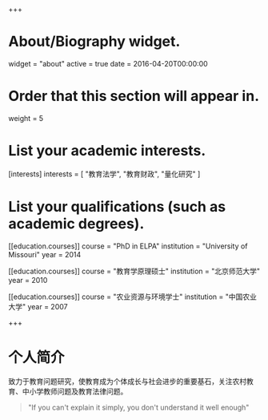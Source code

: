 +++
# About/Biography widget.
widget = "about"
active = true
date = 2016-04-20T00:00:00

# Order that this section will appear in.
weight = 5

# List your academic interests.
[interests]
  interests = [
    "教育法学",
    "教育财政",
    "量化研究"
  ]

# List your qualifications (such as academic degrees).
[[education.courses]]
  course = "PhD in ELPA"
  institution = "University of Missouri"
  year = 2014

[[education.courses]]
  course = "教育学原理硕士"
  institution = "北京师范大学"
  year = 2010

[[education.courses]]
  course = "农业资源与环境学士"
  institution = "中国农业大学"
  year = 2007
 
+++

# 个人简介

致力于教育问题研究，使教育成为个体成长与社会进步的重要基石，关注农村教育、中小学教师问题及教育法律问题。

> "If you can't explain it simply, you don't understand it well enough"

